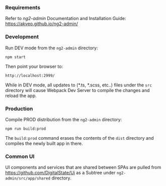 
### Requirements

Refer to *ng2-admin* Documentation and Installation Guide: https://akveo.github.io/ng2-admin/


### Development
Run DEV mode from the `ng2-admin` directory:

```
npm start
```

Then point your browser to:
```
http://localhost:2999/
```

While in DEV mode, all updates to (*.ts, *.scss, etc..) files under the `src` directory will cause Webpack Dev Server to compile the changes and reload the app.


### Production
Compile PROD distribution from the `ng2-admin` directory:

```
npm run build:prod
```

The `build:prod` command erases the contents of the `dist` directory and compiles the newly built app in there.


### Common UI

UI components and services that are shared between SPAs are pulled from https://github.com/DigitalState/Ui as a Subtree under `ng2-admin/src/app/shared` directory.
